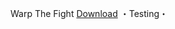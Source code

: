 Warp The Fight
[Download](https://www.mediafire.com/file/n4uo7pypo09ebmx/Warp+The+Fight.zip/file)
・Testing・
